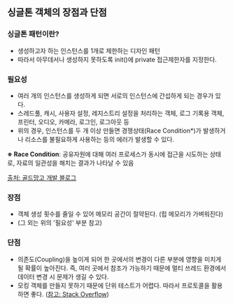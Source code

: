 ## 싱글톤 객체의 장점과 단점
### 싱글톤 패턴이란?
- 생성하고자 하는 인스턴스를 1개로 제한하는 디자인 패턴
- 따라서 아무데서나 생성하지 못하도록 init()에 private 접근제한자를 지정한다.

### 필요성
- 여러 개의 인스턴스를 생성하게 되면 서로의 인스턴스에 간섭하게 되는 경우가 있다. 
- 스레드풀, 캐시, 사용자 설정, 레지스트리 설정을 처리하는 객체, 로그 기록용 객체, 프린터, 오디오, 카메라, 로그인, 로그아웃 등
- 위의 경우, 인스턴스를 두 개 이상 만들면 경쟁상태(Race Condition*)가 발생하거나 리소스를 불필요하게 사용하는 등의 에러가 발생할 수 있다.

**※ Race Condition**: 공유자원에 대해 여러 프로세스가 동시에 접근을 시도하는 상태로, 자료의 일관성을 해치는 결과가 나타날 수 있음

[출처: 골드망고 개발 블로그](http://moonshoo.tistory.com/6)

### 장점
- 객체 생성 횟수를 줄일 수 있어 메모리 공간이 절약된다. (힙 메모리가 가벼워진다)
- (그 외는 위의 '필요성' 부분 참고)

### 단점
- 의존도(Coupling)을 높이게 되어 한 곳에서의 변경이 다른 부분에 영향을 미치게 될 확률이 높아진다. 즉, 여러 곳에서 참조가 가능하기 때문에 멀티 쓰레드 환경에서 데이터 변경 시 문제가 생길 수 있다.
- 모킹 객체를 만들지 못하기 때문에 단위 테스트가 어렵다. 따라서 프로토콜을 활용하면 좋다. ([참고: Stack Overflow](https://stackoverflow.com/questions/8256989/singleton-and-unit-testing))